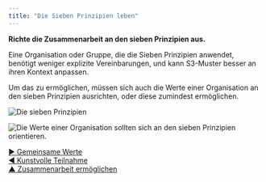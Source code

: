 ```yaml
---
title: "Die Sieben Prinzipien leben"
---
```



**Richte die Zusammenarbeit an den sieben Prinzipien aus.**

Eine Organisation oder Gruppe, die die Sieben Prinzipien anwendet, benötigt weniger explizite Vereinbarungen, und kann S3-Muster besser an ihren Kontext anpassen.

Um das zu ermöglichen, müssen sich auch die Werte einer Organisation an den sieben Prinzipien ausrichten, oder diese zumindest ermöglichen.

![Die sieben Prinzipien](img/framework/s3-principles-plain.png)

![Die Werte einer Organisation sollten sich an den sieben Prinzipien orientieren.](img/collaboration-values/values-7principles.png)

[&#9654; Gemeinsame Werte](agree-on-values.html)<br/>[&#9664; Kunstvolle Teilnahme](artful-participation.html)<br/>[&#9650; Zusammenarbeit ermöglichen](enablers-of-collaboration.html)

